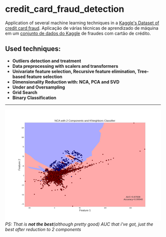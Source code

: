 # credit_card_fraud_detection
Application of several machine learning techniques in a [Kaggle's Dataset of credit card fraud](https://www.kaggle.com/mlg-ulb/creditcardfraud "Kaggle's Dataset"). Aplicação de várias técnicas de aprendizado de máquina em um [conjunto de dados do Kaggle](https://www.kaggle.com/mlg-ulb/creditcardfraud "Dados do Kaggle") de fraudes com cartão de crédito.

## Used techniques:

* **Outliers detection and treatment**
* **Data preprocessing with scalers and transformers**
* **Univariate feature selection, Recursive feature elimination, Tree-based feature selection**
* **Dimensionality Reduction with: NCA, PCA and SVD**
* **Under and Oversampling**
* **Grid Search**
* **Binary Classification**

---

![NCA with 2 Components and KNeighbors Classifier](https://github.com/titowoche30/credit_card_fraud_detection/blob/master/images/NCA_2.png?raw=true)
*PS: That is **not the best**(although pretty good) AUC that i've got, just the best after reduction to 2 components*
